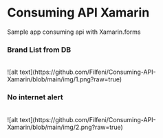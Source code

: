 # Consuming API Xamarin
 Sample app consuming api with Xamarin.forms

### Brand List from DB
 <br/>
 ![alt text](https://github.com/Filfeni/Consuming-API-Xamarin/blob/main/img/1.png?raw=true)
 <br/>
 
 ### No internet alert
 <br/>
 ![alt text](https://github.com/Filfeni/Consuming-API-Xamarin/blob/main/img/2.png?raw=true)
 <br/>
